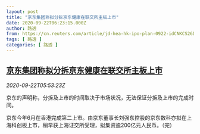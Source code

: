 ```yaml
---
layout: post
title: "京东集团称拟分拆京东健康在联交所主板上市"
date: 2020-09-22T06:23:15.000Z
author: 路透
from: https://cn.reuters.com/article/jd-hea-hk-ipo-plan-0922-idCNKCS26D0JA
tags: [ 路透 ]
categories: [ 路透 ]
---
```

<!--1600755795000-->
[京东集团称拟分拆京东健康在联交所主板上市](https://cn.reuters.com/article/jd-hea-hk-ipo-plan-0922-idCNKCS26D0JA)
------

<div>
<div><i>2020-09-22T05:53:23Z</i></div><p>京东的声明称，分拆及上市的时间取决于市场状况，无法保证分拆及上市的完成时间。</p><p>京东今年6月在香港完成第二上市。由京东董事长刘强东控股的京东数科亦拟在上海科创板上市，稍早获上海证交所受理，拟集资逾200亿元人民币。（完）</p>
</div>
